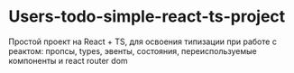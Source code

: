 # Users-todo-simple-react-ts-project
Простой проект на React + TS, для освоения типизации при работе с реактом: пропсы, types, эвенты, состояния, переиспользуемые компоненты и react router dom
